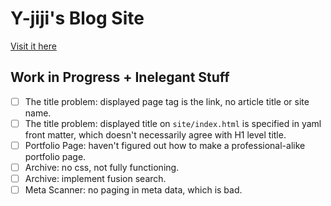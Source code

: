 # Y-jiji's Blog Site

[Visit it here](https://y-jiji.github.io/blog/site/index.html)

## Work in Progress + Inelegant Stuff

- [ ] The title problem: displayed page tag is the link, no article title or site name. 
- [ ] The title problem: displayed title on `site/index.html` is specified in yaml front matter, which doesn't necessarily agree with H1 level title. 
- [ ] Portfolio Page: haven't figured out how to make a professional-alike portfolio page. 
- [ ] Archive: no css, not fully functioning. 
- [ ] Archive: implement fusion search. 
- [ ] Meta Scanner: no paging in meta data, which is bad. 